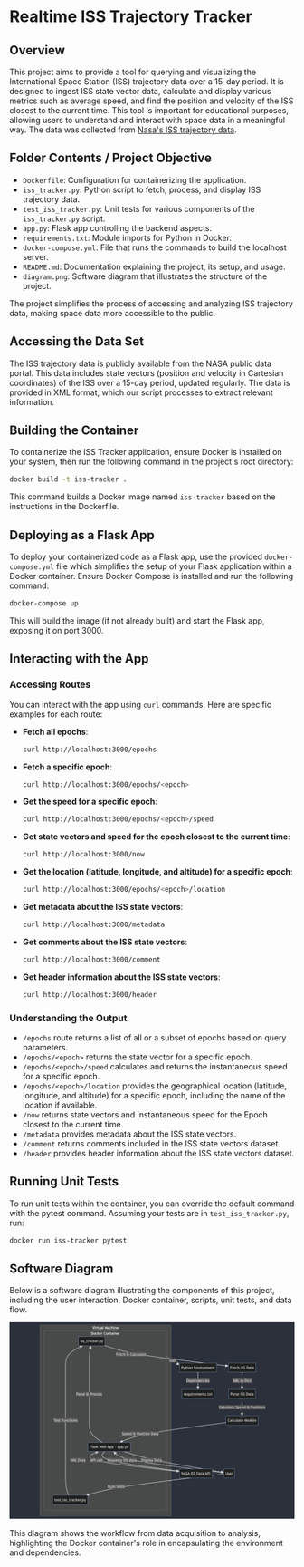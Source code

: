 
# Realtime ISS Trajectory Tracker

## Overview

This project aims to provide a tool for querying and visualizing the International Space Station (ISS) trajectory data over a 15-day period. It is designed to ingest ISS state vector data, calculate and display various metrics such as average speed, and find the position and velocity of the ISS closest to the current time. This tool is important for educational purposes, allowing users to understand and interact with space data in a meaningful way. The data was collected from [Nasa's ISS trajectory data](https://spotthestation.nasa.gov/trajectory_data.cfm).

## Folder Contents / Project Objective

- `Dockerfile`: Configuration for containerizing the application.
- `iss_tracker.py`: Python script to fetch, process, and display ISS trajectory data.
- `test_iss_tracker.py`: Unit tests for various components of the `iss_tracker.py` script.
- `app.py`: Flask app controlling the backend aspects.
- `requirements.txt`: Module imports for Python in Docker.
- `docker-compose.yml`: File that runs the commands to build the localhost server.
- `README.md`: Documentation explaining the project, its setup, and usage.
- `diagram.png`: Software diagram that illustrates the structure of the project.

The project simplifies the process of accessing and analyzing ISS trajectory data, making space data more accessible to the public.

## Accessing the Data Set

The ISS trajectory data is publicly available from the NASA public data portal. This data includes state vectors (position and velocity in Cartesian coordinates) of the ISS over a 15-day period, updated regularly. The data is provided in XML format, which our script processes to extract relevant information.

## Building the Container

To containerize the ISS Tracker application, ensure Docker is installed on your system, then run the following command in the project's root directory:

```bash
docker build -t iss-tracker .
```

This command builds a Docker image named `iss-tracker` based on the instructions in the Dockerfile.

## Deploying as a Flask App

To deploy your containerized code as a Flask app, use the provided `docker-compose.yml` file which simplifies the setup of your Flask application within a Docker container. Ensure Docker Compose is installed and run the following command:

```bash
docker-compose up
```

This will build the image (if not already built) and start the Flask app, exposing it on port 3000.

## Interacting with the App

### Accessing Routes

You can interact with the app using `curl` commands. Here are specific examples for each route:

- **Fetch all epochs**:

  ```bash
  curl http://localhost:3000/epochs
  ```

- **Fetch a specific epoch**:

  ```bash
  curl http://localhost:3000/epochs/<epoch>
  ```

- **Get the speed for a specific epoch**:

  ```bash
  curl http://localhost:3000/epochs/<epoch>/speed
  ```

- **Get state vectors and speed for the epoch closest to the current time**:

  ```bash
  curl http://localhost:3000/now
  ```

- **Get the location (latitude, longitude, and altitude) for a specific epoch**:

  ```bash
  curl http://localhost:3000/epochs/<epoch>/location
  ```

- **Get metadata about the ISS state vectors**:

  ```bash
  curl http://localhost:3000/metadata
  ```

- **Get comments about the ISS state vectors**:

  ```bash
  curl http://localhost:3000/comment
  ```

- **Get header information about the ISS state vectors**:

  ```bash
  curl http://localhost:3000/header
  ```


### Understanding the Output

- `/epochs` route returns a list of all or a subset of epochs based on query parameters.
- `/epochs/<epoch>` returns the state vector for a specific epoch.
- `/epochs/<epoch>/speed` calculates and returns the instantaneous speed for a specific epoch.
- `/epochs/<epoch>/location` provides the geographical location (latitude, longitude, and altitude) for a specific epoch, including the name of the location if available.
- `/now` returns state vectors and instantaneous speed for the Epoch closest to the current time.
- `/metadata` provides metadata about the ISS state vectors.
- `/comment` returns comments included in the ISS state vectors dataset.
- `/header` provides header information about the ISS state vectors dataset.

## Running Unit Tests

To run unit tests within the container, you can override the default command with the pytest command. Assuming your tests are in `test_iss_tracker.py`, run:

```bash
docker run iss-tracker pytest
```

## Software Diagram
Below is a software diagram illustrating the components of this project, including the user interaction, Docker container, scripts, unit tests, and data flow.

![alt text](./diagram.png)

This diagram shows the workflow from data acquisition to analysis, highlighting the Docker container's role in encapsulating the environment and dependencies.
